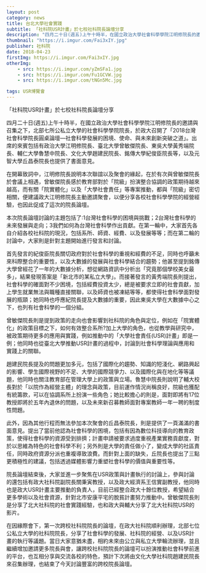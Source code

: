 ```yaml
---
layout: post
category: news
title: 台北大學社會實踐
subtitle: 「社科院USR計畫」於七校社科院長論壇分享
description: "四月二十日(週五)上午十時半，在國立政治大學社會科學學院江明修院長的邀請與召集之下..."
thumbnail: "https://i.imgur.com/Fai3xIY.jpg"
publisher: 社科院
date: 2018-04-23
firstImg: https://i.imgur.com/Fai3xIY.jpg
otherImg:
    - src: https://i.imgur.com/yZmSFa1.jpg
    - src: https://i.imgur.com/Fu1GCVW.jpg
    - src: https://i.imgur.com/tNGn5Mc.jpg

tags: USR博覽會
---
```


「社科院USR計畫」於七校社科院長論壇分享

四月二十日(週五)上午十時半，在國立政治大學社會科學學院江明修院長的邀請與召集之下，北部七所公私立大學的社會科學學院院長，於政大召開了「2018台灣社會科學院長圓桌論壇—社會科學發展的困境、使命、與未來創新突破之道」。出席的來賓包括有政治大學江明修院長、臺北大學曾敏傑院長、東吳大學黃秀端院長、輔仁大學魯慧中院長、文化大學趙建民院長、銘傳大學紀俊臣院長等，以及元智大學丘昌泰院長也提供了書面意見。

在開幕致詞中，江明修院長說明本次聯誼以及聚會的緣起，在於有次與曾敏傑院長於會議上相遇，曾敏傑院長感於教育部對於「院級」扮演整合協調的政策期待越來越高，而有關「院實體化」以及「大學社會責任」等專案推動，都與「院級」密切相關，便建議政大江明修院長主動邀請聚會，以便分享各校社會科學學院的經營經驗，也因此促成了這次的院長論壇。

本次院長論壇討論的主題包括了:1台灣社會科學的困境與挑戰；2台灣社會科學的未來發展與走向；3我們如何為台灣社會科學作出貢獻。在第一輪中，大家首先各自介紹各校社科院的現況，包括系所、師資、經費、以及發展等等；而在第二輪的討論中，大家則是針對主題開始進行發言和討論。

首先發言的紀俊臣院長關切政府對於社會科學的重視和經費的不足，同時也呼籲未來科際整合的重要性，以及大數據的發展與社會科學結合的趨勢；他甚至提到銘傳大學曾經花了一年的大數據分析，想從網路資訊中分析出「究竟那個學校美女最多」，結果發現答案是「新北市的某私立大學」。而接著發言的黃秀端院長則提出，社會科學的確面對不少困境，包括經費投資太少，總是被要求立即的社會貢獻，加上學生就業無法與職種直接關聯，以及師資也被凍結等等，都使得社會科學面對發展的瓶頸；她同時也呼應紀院長提及大數據的重要，因此東吳大學在大數據中心之下，也列有社會科學的一個分組。

曾敏傑院長則是提到政策的走向也會影響到社科院的角色與定位，例如在「院實體化」的政策目標之下，如何有效整合系所?加上大學的角色，也從教學與研究中，被政策期待更多的應用與實踐，例如推動中的「大學社會責任(USR)計畫」即是一例；他同時也從臺北大學推動USR計畫的過程中，討論到社會科學理論與應用和實踐上的關聯。

趙建民院長提及的問題更加多元，包括了國際化的趨勢、知識的短淺化、網路興起的影響、學生國際視野的不足、大學的國際競爭力、以及國際化與在地化等等議題，他同時也關注教育部在管理大學上的政策與立場。魯慧中院長則說明了輔大校長對於「以院作為經營主體」的理念與政策，目前運作情況尚稱良好，院級也獲配有統籌款，可以在協調系所上扮演一些角色；她比較擔心的則是，面對即將有17位教授即將於五年內退休的問題，以及未來新召募教師面對專案教師一年一聘的制度性問題。

此外，因為其他行程而無法參加本次聚會的丘昌泰院長，則是提供了一頁滿滿的書面意見。提出了當前他認為社會科學的困境，包括有因為數位科技導向的教育政策，使得社會科學的資源受到排擠；計畫申請被要求過度重視產業實務貢獻度，對於以思維為特色的社會科學不利；另外則是大學的責任做小了，變成大學的社區責任，同時政府資源分派也重複導致浪費。而針對上面的缺失，丘院長也提出了三點更積極性的建議，包括透過媒體影響力重塑社會科學的價值與重要性等。

院長論壇結束後，大家並進一步聚焦在USR政策與計畫執行的討論上，參與討論的還包括有政大社科院副院長關秉寅教授，以及政大經濟系王信實副教授，他同時也是政大USR計畫主要推動的負責人，目前已經整合政大十餘位教授，希望結合更多學術以及社會資源，針對北市安康平宅的脫貧計畫努力推動中。曾敏傑院長則是分享了北大社科院的社會實踐經驗，也和政大與輔大分享了北大社科院USR的影片。

在因緣際會下，第一次跨校社科院院長的論壇，在政大社科院順利辦理，北部七位公私立大學的社科院院長，分享了社會科學的發展、社科院的經營、以及USR計畫的執行等議題。當日大家意猶未盡，相約未來由公立與私立大學輪流辦理，並且繼續增加邀請更多院長與會，讓跨校社科院院長的論壇可以扮演推動社會科學前進的平台，也互相分享與交流各校的特色，預計下次將由文化大學社科院趙建民院長來召集辦理，也結束了今天討論豐富的跨校院長論壇。